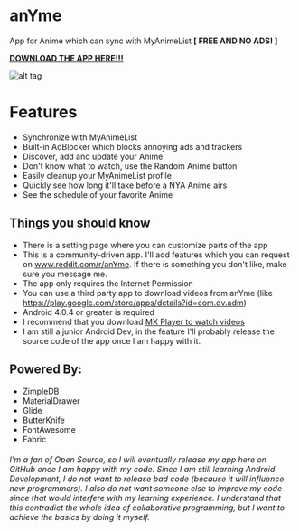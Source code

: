 # anYme
App for Anime which can sync with MyAnimeList **[ FREE AND NO ADS! ]**

[**DOWNLOAD THE APP HERE!!!**](https://github.com/zunjae/anyme_download/releases/download/DownloadLink/anYme.apk)


![alt tag](https://github.com/zunjae/anYme/blob/master/cover.png?raw=true)


# Features

* Synchronize with MyAnimeList
* Built-in AdBlocker which blocks annoying ads and trackers
* Discover, add and update your Anime
* Don't know what to watch, use the Random Anime button
* Easily cleanup your MyAnimeList profile
* Quickly see how long it'll take before a NYA Anime airs
* See the schedule of your favorite Anime


## Things you should know

* There is a setting page where you can customize parts of the app
* This is a community-driven app. I'll add features which you can request on www.reddit.com/r/anYme. If there is something you don't like, make sure you message me.
* The app only requires the Internet Permission
* You can use a third party app to download videos from anYme (like https://play.google.com/store/apps/details?id=com.dv.adm)
* Android 4.0.4 or greater is required
* I recommend that you download [MX Player to watch videos](https://play.google.com/store/apps/details?id=com.mxtech.videoplayer.ad)
* I am still a junior Android Dev, in the feature I'll probably release the source code of the app once I am happy with it.

## Powered By:

* ZimpleDB
* MaterialDrawer
* Glide
* ButterKnife
* FontAwesome
* Fabric


###### I'm a fan of Open Source, so I will eventually release my app here on GitHub once I am happy with my code. Since I am still learning Android Development, I do not want to release bad code (because it will influence new programmers). I also do not want someone else to improve my code since that would interfere with my learning experience. I understand that this contradict the whole idea of collaborative programming, but I want to achieve the basics by doing it myself.


